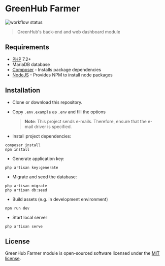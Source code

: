# GreenHub Farmer

![workflow status](https://github.com/greenhub-project/farmer/docs/actions/workflows/laravel.yml/badge.svg)


> GreenHub's back-end and web dashboard module

## Requirements

-   [PHP](http://php.net/) 7.2+
-   MariaDB database
-   [Composer](https://getcomposer.org/) - Installs package dependencies
-   [NodeJS](https://nodejs.org/en/) - Provides NPM to install node packages

## Installation

-   Clone or download this repository.
-   Copy `.env.example` as `.env` and fill the options

    > **Note**: This project sends e-mails. Therefore, ensure that the e-mail driver is specified.

-   Install project dependencies:

```
composer install
npm install
```

-   Generate application key:

```
php artisan key:generate
```

-   Migrate and seed the database:

```
php artisan migrate
php artisan db:seed
```

-   Build assets (e.g. in development environment)

```
npm run dev
```

-   Start local server

```
php artisan serve
```

## License

GreenHub Farmer module is open-sourced software licensed under the [MIT license](http://opensource.org/licenses/MIT).
